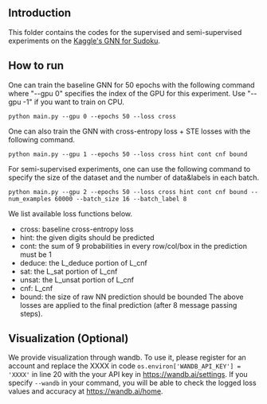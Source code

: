 ## Introduction
This folder contains the codes for the supervised and semi-supervised experiments on the [Kaggle's GNN for Sudoku](https://www.kaggle.com/matteoturla/can-graph-neural-network-solve-sudoku).

## How to run
One can train the baseline GNN for 50 epochs with the following command where "--gpu 0" specifies the index of the GPU for this experiment. Use "--gpu -1" if you want to train on CPU.
```
python main.py --gpu 0 --epochs 50 --loss cross
```
One can also train the GNN with cross-entropy loss + STE losses with the following command.
```
python main.py --gpu 1 --epochs 50 --loss cross hint cont cnf bound
```
For semi-supervised experiments, one can use the following command to specify the size of the dataset and the number of data&labels in each batch.
```
python main.py --gpu 2 --epochs 50 --loss cross hint cont cnf bound --num_examples 60000 --batch_size 16 --batch_label 8
```

We list available loss functions below. 
- cross: baseline cross-entropy loss
- hint: the given digits should be predicted
- cont: the sum of 9 probabilities in every row/col/box in the prediction must be 1
- deduce: the L_deduce portion of L_cnf
- sat: the L_sat portion of L_cnf
- unsat: the L_unsat portion of L_cnf
- cnf: L_cnf
- bound: the size of raw NN prediction should be bounded
The above losses are applied to the final prediction (after 8 message passing steps). 

## Visualization (Optional)
We provide visualization through wandb. To use it, please register for an account and replace the XXXX in code `os.environ['WANDB_API_KEY'] = 'XXXX'` in line 20 with the your API key in https://wandb.ai/settings. If you specify `--wandb` in your command, you will be able to check the logged loss values and accuracy at https://wandb.ai/home.